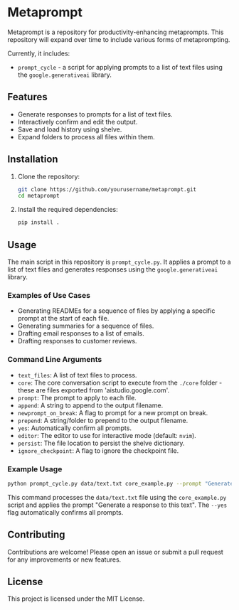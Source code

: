 # Metaprompt

Metaprompt is a repository for productivity-enhancing metaprompts. This repository will expand over time to include various forms of metaprompting. 

Currently, it includes:

- `prompt_cycle` - a script for applying prompts to a list of text files using the `google.generativeai` library.

## Features

- Generate responses to prompts for a list of text files.
- Interactively confirm and edit the output.
- Save and load history using shelve.
- Expand folders to process all files within them.

## Installation

1. Clone the repository:
    ```sh
    git clone https://github.com/yourusername/metaprompt.git
    cd metaprompt
    ```

2. Install the required dependencies:
    ```sh
    pip install .
    ```

## Usage

The main script in this repository is `prompt_cycle.py`. It applies a prompt to a list of text files and generates responses using the `google.generativeai` library.

### Examples of Use Cases

- Generating READMEs for a sequence of files by applying a specific prompt at the start of each file.
- Generating summaries for a sequence of files.
- Drafting email responses to a list of emails.
- Drafting responses to customer reviews.

### Command Line Arguments

- `text_files`: A list of text files to process.
- `core`: The core conversation script to execute from the `./core` folder  - these are files exported from 'aistudio.google.com'.
- `prompt`: The prompt to apply to each file.
- `append`: A string to append to the output filename.
- `newprompt_on_break`: A flag to prompt for a new prompt on break.
- `prepend`: A string/folder to prepend to the output filename.
- `yes`: Automatically confirm all prompts.
- `editor`: The editor to use for interactive mode (default: `nvim`).
- `persist`: The file location to persist the shelve dictionary.
- `ignore_checkpoint`: A flag to ignore the checkpoint file.

### Example Usage

```sh
python prompt_cycle.py data/text.txt core_example.py --prompt "Generate a response to this text" --yes --newprompt_on_break 
```

This command processes the `data/text.txt` file using the `core_example.py` script and applies the prompt "Generate a response to this text". The `--yes` flag automatically confirms all prompts.

## Contributing

Contributions are welcome! Please open an issue or submit a pull request for any improvements or new features.

## License

This project is licensed under the MIT License.
